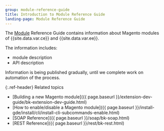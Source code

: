 ```yaml
---
group: module-reference-guide
title: Introduction to Module Reference Guide
landing-page: Module Reference Guide
---
```


The [Module](https://glossary.magento.com/module) Reference Guide contains information about Magento modules of {{site.data.var.ce}}
 and {{site.data.var.ee}}.

The information includes:

-  module description
-  API description

Information is being published gradually, until we complete work on automation of the process.

{:.ref-header}
Related topics

-  [Building a new Magento module]({{ page.baseurl }}/extension-dev-guide/bk-extension-dev-guide.html)
-  [How to enable/disable a Magento module]({{ page.baseurl }}/install-gde/install/cli/install-cli-subcommands-enable.html)
-  [SOAP Reference]({{ page.baseurl }}/soap/bk-soap.html)
-  [REST Reference]({{ page.baseurl }}/rest/bk-rest.html)
